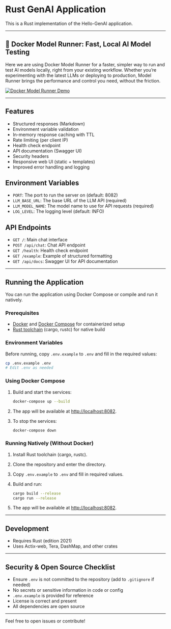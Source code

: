 # Rust GenAI Application

This is a Rust implementation of the Hello-GenAI application.

---

## 🚀 Docker Model Runner: Fast, Local AI Model Testing

Here we are using Docker Model Runner for a faster, simpler way to run and test AI models locally, right from your existing workflow. Whether you’re experimenting with the latest LLMs or deploying to production, Model Runner brings the performance and control you need, without the friction.

[![Docker Model Runner Demo](https://img.youtube.com/vi/FvOlsXQepBc/0.jpg)](https://youtu.be/FvOlsXQepBc)

---

## Features
- Structured responses (Markdown)
- Environment variable validation
- In-memory response caching with TTL
- Rate limiting (per client IP)
- Health check endpoint
- API documentation (Swagger UI)
- Security headers
- Responsive web UI (static + templates)
- Improved error handling and logging

## Environment Variables
- `PORT`: The port to run the server on (default: 8082)
- `LLM_BASE_URL`: The base URL of the LLM API (required)
- `LLM_MODEL_NAME`: The model name to use for API requests (required)
- `LOG_LEVEL`: The logging level (default: INFO)

## API Endpoints
- `GET /`: Main chat interface
- `POST /api/chat`: Chat API endpoint
- `GET /health`: Health check endpoint
- `GET /example`: Example of structured formatting
- `GET /api/docs`: Swagger UI for API documentation

---

## Running the Application

You can run the application using Docker Compose or compile and run it natively.

### Prerequisites
- [Docker](https://docs.docker.com/get-docker/) and [Docker Compose](https://docs.docker.com/compose/install/) for containerized setup
- [Rust toolchain](https://www.rust-lang.org/tools/install) (cargo, rustc) for native build

### Environment Variables

Before running, copy `.env.example` to `.env` and fill in the required values:

```sh
cp .env.example .env
# Edit .env as needed
```

### Using Docker Compose

1. Build and start the services:

   ```sh
   docker-compose up --build
   ```

2. The app will be available at [http://localhost:8082](http://localhost:8082).

3. To stop the services:

   ```sh
   docker-compose down
   ```

### Running Natively (Without Docker)

1. Install Rust toolchain (cargo, rustc).
2. Clone the repository and enter the directory.
3. Copy `.env.example` to `.env` and fill in required values.
4. Build and run:

   ```sh
   cargo build --release
   cargo run --release
   ```

5. The app will be available at [http://localhost:8082](http://localhost:8082).

---

## Development
- Requires Rust (edition 2021)
- Uses Actix-web, Tera, DashMap, and other crates

---

## Security & Open Source Checklist
- Ensure `.env` is not committed to the repository (add to `.gitignore` if needed)
- No secrets or sensitive information in code or config
- `.env.example` is provided for reference
- License is correct and present
- All dependencies are open source

---

Feel free to open issues or contribute!
